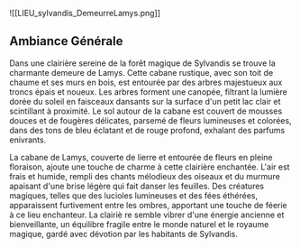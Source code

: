 
![[LIEU_sylvandis_DemeurreLamys.png]]

## Ambiance Générale

Dans une clairière sereine de la forêt magique de Sylvandis se trouve la charmante demeure de Lamys. Cette cabane rustique, avec son toit de chaume et ses murs en bois, est entourée par des arbres majestueux aux troncs épais et noueux. Les arbres forment une canopée, filtrant la lumière dorée du soleil en faisceaux dansants sur la surface d'un petit lac clair et scintillant à proximité. Le sol autour de la cabane est couvert de mousses douces et de fougères délicates, parsemé de fleurs lumineuses et colorées, dans des tons de bleu éclatant et de rouge profond, exhalant des parfums enivrants.

La cabane de Lamys, couverte de lierre et entourée de fleurs en pleine floraison, ajoute une touche de charme à cette clairière enchantée. L'air est frais et humide, rempli des chants mélodieux des oiseaux et du murmure apaisant d'une brise légère qui fait danser les feuilles. Des créatures magiques, telles que des lucioles lumineuses et des fées éthérées, apparaissent furtivement entre les ombres, apportant une touche de féerie à ce lieu enchanteur. La clairiè re semble vibrer d'une énergie ancienne et bienveillante, un équilibre fragile entre le monde naturel et le royaume magique, gardé avec dévotion par les habitants de Sylvandis.